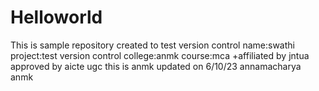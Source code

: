 # Helloworld
This is sample repository created to test version control
name:swathi
project:test version control
college:anmk
course:mca
+affiliated by jntua approved by aicte ugc
this is anmk
updated on 6/10/23
annamacharya
anmk
